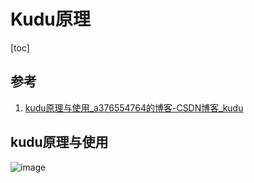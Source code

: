 # Kudu原理

[toc]



## 参考

1. [kudu原理与使用_a376554764的博客-CSDN博客_kudu](https://blog.csdn.net/a376554764/article/details/89445319)



## kudu原理与使用



![image](https://static.lovedata.net/21-06-29-b8b61982e66da4e9fe8acb46a68d9834.png-wm)

